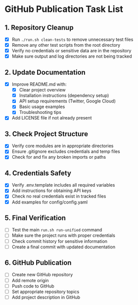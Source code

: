 # GitHub Publication Task List

## 1. Repository Cleanup
- [x] Run `./run.sh clean-tests` to remove unnecessary test files
- [x] Remove any other test scripts from the root directory
- [x] Verify no credentials or sensitive data are in the repository
- [x] Make sure output and log directories are not being tracked

## 2. Update Documentation
- [x] Improve README.md with:
  - [x] Clear project overview
  - [x] Installation instructions (dependency setup)
  - [x] API setup requirements (Twitter, Google Cloud)
  - [x] Basic usage examples
  - [x] Troubleshooting tips
- [x] Add LICENSE file if not already present

## 3. Check Project Structure
- [x] Verify core modules are in appropriate directories
- [x] Ensure .gitignore excludes credentials and temp files
- [x] Check for and fix any broken imports or paths

## 4. Credentials Safety
- [x] Verify .env.template includes all required variables
- [x] Add instructions for obtaining API keys
- [x] Check no real credentials exist in tracked files
- [x] Add examples for config/config.yaml

## 5. Final Verification
- [ ] Test the main `run.sh run-unified` command
- [ ] Make sure the project runs with proper credentials
- [ ] Check commit history for sensitive information
- [ ] Create a final commit with updated documentation

## 6. GitHub Publication
- [ ] Create new GitHub repository
- [ ] Add remote origin
- [ ] Push code to GitHub
- [ ] Set appropriate repository topics
- [ ] Add project description in GitHub 
